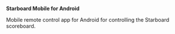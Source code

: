 **Starboard Mobile for Android**

Mobile remote control app for Android for controlling the Starboard scoreboard.
